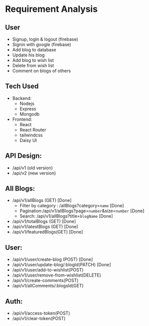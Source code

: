 # Requirement Analysis

## User

- Signup, login & logout (firebase)
- Signin with google (firebase)
- Add blog to database
- Update his blog
- Add blog to wish list
- Delete from wish list
- Comment on blogs of others

## Tech Used

- Backend:
    - Nodejs
    - Express
    - Mongodb
- Frontend:
    - React
    - React Router
    - tailwindcss
    - Daisy UI
    

## API Design:

- /api/v1 (old version)
- /api/v2 (new version)

## All Blogs:

- /api/v1/allBlogs (GET) [Done]
    - Filter by category : /allBlogs?category=`name` [Done]
    - Pagination:/api/v1/allBlogs?page=`number`&size=`number` [Done]
    - Search: /api/v1/allBlogs?title=`blogName` [Done]
- /api/v1/totalBlogs (GET) [Done]
- /api/v1/latestBlogs (GET) [Done]
- /api/v1/featuredBlogs(GET) [Done]

## User:

- /api/v1/user/create-blog (POST) [Done]
- /api/v1/user/update-blog/:blogId(PATCH) [Done]
- /api/v1/user/add-to-wishlist(POST)
- /api/v1/user/remove-from-wishlist(DELETE)
- /api/v1/create-comments(POST)
- /api/v1/allComments/:blogsId(GET)

## Auth:

- /api/v1/access-token(POST)
- /api/v1/clear-token(POST)
